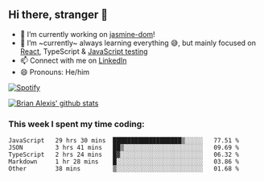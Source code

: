 ## Hi there, stranger 👋

- 🔭 I’m currently working on [jasmine-dom](https://github.com/testing-library/jasmine-dom)!
- 🌱 I’m ~currently~ always learning everything 😅, but mainly focused on [React](https://courseit.com.ar/cursos/frontend-avanzado-2020), TypeScript & [JavaScript testing](https://testingjavascript.com/)
- 📫 Connect with me on [LinkedIn](https://www.linkedin.com/in/brian-alexis/)
- 😄 Pronouns: He/him

[![Spotify](https://novatorem-nine-beige.vercel.app/api/spotify)](https://open.spotify.com/user/21ttbyunhf56rp6soqidgfk2q)

[![Brian Alexis' github stats](https://github-readme-stats-sepia-two.vercel.app/api?username=brrianalexis&show_icons=true&hide_border=true?count_private=true)](https://github.com/brrianalexis/github-readme-stats)

### This week I spent my time coding:
<!--START_SECTION:waka-->
```text
JavaScript   29 hrs 30 mins  ███████████████████▒░░░░░   77.51 % 
JSON         3 hrs 41 mins   ██▒░░░░░░░░░░░░░░░░░░░░░░   09.69 % 
TypeScript   2 hrs 24 mins   █▓░░░░░░░░░░░░░░░░░░░░░░░   06.32 % 
Markdown     1 hr 28 mins    █░░░░░░░░░░░░░░░░░░░░░░░░   03.86 % 
Other        38 mins         ▒░░░░░░░░░░░░░░░░░░░░░░░░   01.68 % 
```
<!--END_SECTION:waka-->

